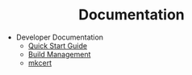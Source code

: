 <h1 align="center">Documentation</h1>

* Developer Documentation
  * [Quick Start Guide](./developer/quick-start-guide/README.md)
  * [Build Management](./developer/build-management/README.md)
  * [mkcert](./developer/mkcert/README.md)